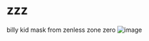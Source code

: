 # zzz
billy kid mask from zenless zone zero
![image](https://github.com/user-attachments/assets/1f311c2c-bd34-4971-9e45-4ab9169841a1)
